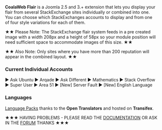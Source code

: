 **CoalaWeb Flair** is a Joomla 2.5 and 3.+ extension that lets you display your flair from several StackExchange sites individually or combined into one. You can choose which StackExchanges accounts to display and from one of four style variations for each of them.

★★ Please Note: The StackExchange flair system feeds in a pre created image with a width 208px and a height of 58px so your module position will need sufficient space to accommodate images of this size. ★★

★★ Also Note: Only sites where you have more than 200 reputation will appear in the combined layout. ★★

### Current Individual Accounts
► Ask Ubuntu
► Arqade
► Ask Different
► Mathematics
► Stack Overflow
► Super User
► Area 51
► \[New\] Server Fault
► \[New\] English Language

### Languages
[Language Packs](http://coalaweb.com/downloads/language-packs/joomla-extensions) thanks to the **Open Translators** and hosted on **Transifex**.

★★★ HAVING PROBLEMS - PLEASE READ THE [DOCUMENTATION](http://coalaweb.com/support/documentation/item/coalaweb-flair-guide) OR ASK IN THE [FORUM](http://coalaweb.com/forum/index)  THANKS ★★★